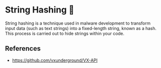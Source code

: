 # String Hashing 🦀

String hashing is a technique used in malware development to transform input data (such as text strings) into a fixed-length string, known as a hash. This process is carried out to hide strings within your code.

## References

* https://github.com/vxunderground/VX-API